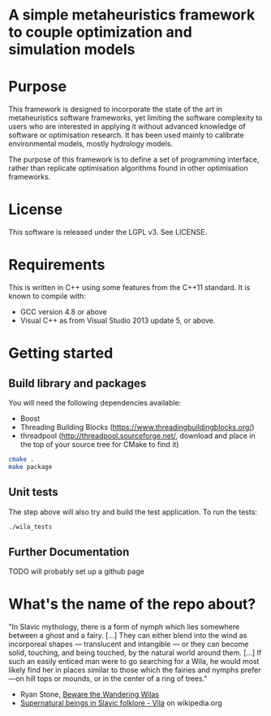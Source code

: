 A simple metaheuristics framework to couple optimization and simulation models
==============================================

# Purpose

This framework is designed to incorporate the state of the art in metaheuristics software frameworks, yet limiting the software complexity to users who are interested in applying it without advanced knowledge of software or optimisation research. It has been used mainly to calibrate environmental models, mostly hydrology models.

The purpose of this framework is to define a set of programming interface, rather than replicate optimisation algorithms found in other optimisation frameworks.

# License

This software is released under the LGPL v3. See LICENSE.

# Requirements

This is written in C++ using some features from the C++11 standard. It is known to compile with:

* GCC version 4.8 or above
* Visual C++ as from Visual Studio 2013 update 5, or above.

# Getting started

## Build library and packages

You will need the following dependencies available:

* Boost
* Threading Building Blocks (https://www.threadingbuildingblocks.org/)
* threadpool (http://threadpool.sourceforge.net/, download and place in the top
  of your source tree for CMake to find it)

```sh
cmake .
make package
```

## Unit tests

The step above will also try and build the test application. To run the tests:

```sh
./wila_tests
```

## Further Documentation

TODO will probably set up a github page

# What's the name of the repo about?

"In Slavic mythology, there is a form of nymph which lies somewhere between a ghost and a fairy. \[...\] They can either blend into the wind as incorporeal shapes — translucent and intangible — or they can become solid, touching, and being touched, by the natural world around them. \[...\] If such an easily enticed man were to go searching for a Wila, he would most likely find her in places similar to those which the fairies and nymphs prefer—on hill tops or mounds, or in the center of a ring of trees."

* Ryan Stone, [Beware the Wandering Wilas](http://www.ancient-origins.net/myths-legends-europe/beware-wandering-wilas-002273)
* [Supernatural beings in Slavic folklore - Vila](https://en.wikipedia.org/wiki/Supernatural_beings_in_Slavic_folklore#Vila) on wikipedia.org

